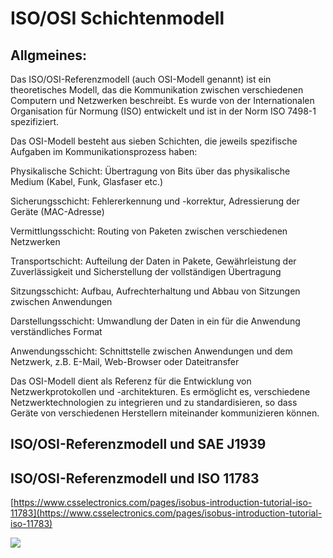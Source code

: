 # ISO/OSI Schichtenmodell

## Allgmeines:

Das ISO/OSI-Referenzmodell (auch OSI-Modell genannt) ist ein theoretisches Modell, das die Kommunikation zwischen verschiedenen Computern und Netzwerken beschreibt. Es wurde von der Internationalen Organisation für Normung (ISO) entwickelt und ist in der Norm ISO 7498-1 spezifiziert.

Das OSI-Modell besteht aus sieben Schichten, die jeweils spezifische Aufgaben im Kommunikationsprozess haben:

Physikalische Schicht: Übertragung von Bits über das physikalische Medium (Kabel, Funk, Glasfaser etc.)

Sicherungsschicht: Fehlererkennung und -korrektur, Adressierung der Geräte (MAC-Adresse)

Vermittlungsschicht: Routing von Paketen zwischen verschiedenen Netzwerken

Transportschicht: Aufteilung der Daten in Pakete, Gewährleistung der Zuverlässigkeit und Sicherstellung der vollständigen Übertragung

Sitzungsschicht: Aufbau, Aufrechterhaltung und Abbau von Sitzungen zwischen Anwendungen

Darstellungsschicht: Umwandlung der Daten in ein für die Anwendung verständliches Format

Anwendungsschicht: Schnittstelle zwischen Anwendungen und dem Netzwerk, z.B. E-Mail, Web-Browser oder Dateitransfer

Das OSI-Modell dient als Referenz für die Entwicklung von Netzwerkprotokollen und -architekturen. Es ermöglicht es, verschiedene Netzwerktechnologien zu integrieren und zu standardisieren, so dass Geräte von verschiedenen Herstellern miteinander kommunizieren können.

## ISO/OSI-Referenzmodell und SAE J1939

## ISO/OSI-Referenzmodell und ISO 11783

[https://www.csselectronics.com/pages/isobus-introduction-tutorial-iso-11783](https://www.csselectronics.com/pages/isobus-introduction-tutorial-iso-11783)

![](https://cdn.shopify.com/s/files/1/0579/8032/1980/files/isobus-osi-model-layer-iso-11783.svg)
